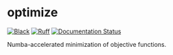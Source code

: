 # optimize

[![Black](https://github.com/sun-data/optimize/actions/workflows/black.yml/badge.svg)](https://github.com/sun-data/optimize/actions/workflows/black.yml)
[![Ruff](https://github.com/sun-data/optimize/actions/workflows/ruff.yml/badge.svg)](https://github.com/sun-data/optimize/actions/workflows/ruff.yml)
[![Documentation Status](https://readthedocs.org/projects/optimize/badge/?version=latest)](https://sun-data-optimize.readthedocs.io/en/latest/?badge=latest)

Numba-accelerated minimization of objective functions.

